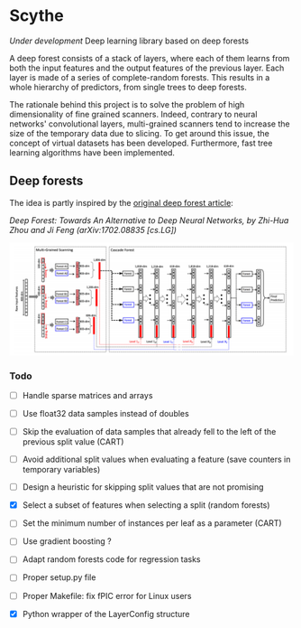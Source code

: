 # Scythe

<i> Under development </i> Deep learning library based on deep forests

A deep forest consists of a stack of layers, where each of them learns from both the input features and the output features of the previous layer. Each layer is made of a series of complete-random forests. This results in a whole hierarchy of predictors, from single trees to deep forests.

The rationale behind this project is to solve the problem of high dimensionality of fine grained scanners. Indeed, contrary to neural networks' convolutional layers, multi-grained scanners tend to increase the size of the temporary data due to slicing. To get around this issue, the concept of virtual datasets has been developed. Furthermore, fast tree learning algorithms have been implemented.

## Deep forests

The idea is partly inspired by the [original deep forest article](https://arxiv.org/abs/1702.08835):

<i> Deep Forest: Towards An Alternative to Deep Neural Networks, by Zhi-Hua Zhou and Ji Feng (arXiv:1702.08835 [cs.LG]) </i>

![alt text](https://raw.githubusercontent.com/AntoinePassemiers/Scythe/master/doc/imgs/gcForest.png)

### Todo

- [ ] Handle sparse matrices and arrays
- [ ] Use float32 data samples instead of doubles
- [ ] Skip the evaluation of data samples that already fell to the left of the previous split value (CART)
- [ ] Avoid additional split values when evaluating a feature (save counters in temporary variables)
- [ ] Design a heuristic for skipping split values that are not promising

- [x] Select a subset of features when selecting a split (random forests)
- [ ] Set the minimum number of instances per leaf as a parameter (CART)
- [ ] Use gradient boosting ?
- [ ] Adapt random forests code for regression tasks
- [ ] Proper setup.py file
- [ ] Proper Makefile: fix fPIC error for Linux users
- [x] Python wrapper of the LayerConfig structure